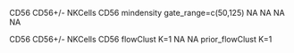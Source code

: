 CD56	CD56+/-	NKCells	CD56	mindensity	gate_range=c(50,125)	NA	NA	NA	NA

CD56	CD56+/-	NKCells	CD56	flowClust	K=1	NA	NA	prior_flowClust	K=1